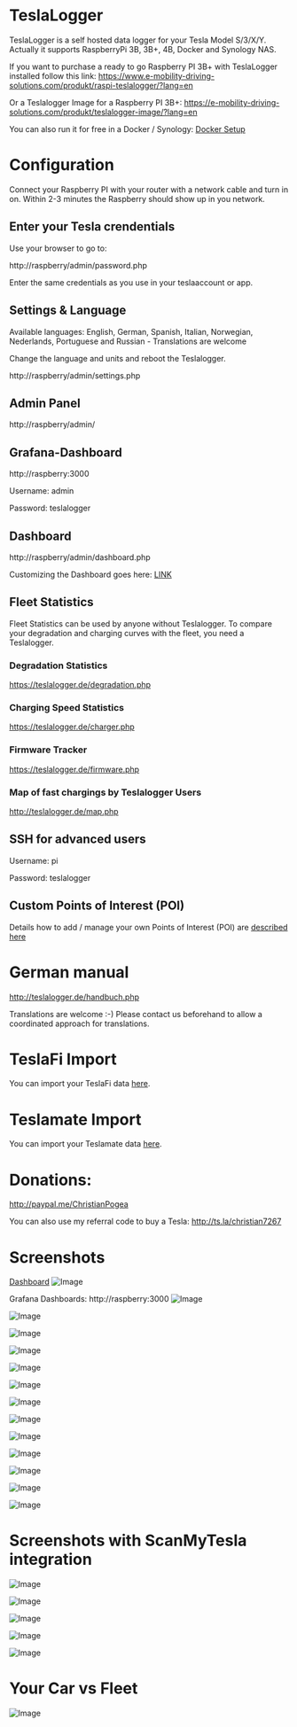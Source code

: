 # TeslaLogger

TeslaLogger is a self hosted data logger for your Tesla Model S/3/X/Y. Actually it supports RaspberryPi 3B, 3B+, 4B, Docker and Synology NAS.

If you want to purchase a ready to go Raspberry PI 3B+ with TeslaLogger installed follow this link:
https://www.e-mobility-driving-solutions.com/produkt/raspi-teslalogger/?lang=en

Or a Teslalogger Image for a Raspberry PI 3B+: 
https://e-mobility-driving-solutions.com/produkt/teslalogger-image/?lang=en

You can also run it for free in a Docker / Synology:
[Docker Setup](docker_setup.md)

# Configuration
Connect your Raspberry PI with your router with a network cable and turn in on.
Within 2-3 minutes the Raspberry should show up in you network.

## Enter your Tesla crendentials
Use your browser to go to:

http://raspberry/admin/password.php

Enter the same credentials as you use in your teslaaccount or app.

## Settings & Language
Available languages: English, German, Spanish, Italian, Norwegian, Nederlands, Portuguese and Russian - Translations are welcome

Change the language and units and reboot the Teslalogger.

http://raspberry/admin/settings.php

## Admin Panel
http://raspberry/admin/

## Grafana-Dashboard
http://raspberry:3000

Username: admin

Password: teslalogger

## Dashboard
http://raspberry/admin/dashboard.php

Customizing the Dashboard goes here: [LINK](dashboard.md)

## Fleet Statistics
Fleet Statistics can be used by anyone without Teslalogger. To compare your degradation and charging curves with the fleet, you need a Teslalogger.

### Degradation Statistics
https://teslalogger.de/degradation.php

### Charging Speed Statistics
https://teslalogger.de/charger.php

### Firmware Tracker
https://teslalogger.de/firmware.php

### Map of fast chargings by Teslalogger Users
http://teslalogger.de/map.php

## SSH for advanced users

Username: pi

Password: teslalogger

## Custom Points of Interest (POI)

Details how to add / manage your own Points of Interest (POI) are [described here](TeslaLogger/Geofence.md)

# German manual
http://teslalogger.de/handbuch.php

Translations are welcome :-)
Please contact us beforehand to allow a coordinated approach for translations.

# TeslaFi Import
You can import your TeslaFi data [here](TeslaFi-Import/README.md).

# Teslamate Import
You can import your Teslamate data [here](Teslamate-Import/README.md).

# Donations:
http://paypal.me/ChristianPogea

You can also use my referral code to buy a Tesla:
http://ts.la/christian7267

# Screenshots
 [Dashboard](dashboard.md)
![Image](https://raw.githubusercontent.com/bassmaster187/TeslaLogger/master/TeslaLogger/screenshots/Dashboard.PNG)

Grafana Dashboards: http://raspberry:3000
![Image](https://raw.githubusercontent.com/bassmaster187/TeslaLogger/master/TeslaLogger/screenshots/verbrauch_en.png)

![Image](https://raw.githubusercontent.com/bassmaster187/TeslaLogger/master/TeslaLogger/screenshots/trip_en.png)

![Image](https://raw.githubusercontent.com/bassmaster187/TeslaLogger/master/TeslaLogger/screenshots/laden_en.png)

![Image](https://raw.githubusercontent.com/bassmaster187/TeslaLogger/master/TeslaLogger/screenshots/ladehistorie_en.png)

![Image](https://raw.githubusercontent.com/bassmaster187/TeslaLogger/master/TeslaLogger/screenshots/ladestatistik_en.png)

![Image](https://raw.githubusercontent.com/bassmaster187/TeslaLogger/master/TeslaLogger/screenshots/akkutrips_en.png)

![Image](https://raw.githubusercontent.com/bassmaster187/TeslaLogger/master/TeslaLogger/screenshots/degradation_en.png)

![Image](https://raw.githubusercontent.com/bassmaster187/TeslaLogger/master/TeslaLogger/screenshots/SOCladestatistik_en.png)

![Image](https://raw.githubusercontent.com/bassmaster187/TeslaLogger/master/TeslaLogger/screenshots/vampirdrain_en.png)

![Image](https://raw.githubusercontent.com/bassmaster187/TeslaLogger/master/TeslaLogger/screenshots/vampirdrain_month_en.png)

![Image](https://raw.githubusercontent.com/bassmaster187/TeslaLogger/master/TeslaLogger/screenshots/visited.PNG)

![Image](https://raw.githubusercontent.com/bassmaster187/TeslaLogger/master/TeslaLogger/screenshots/Trip-Monatsstatistik.PNG)

![Image](https://raw.githubusercontent.com/bassmaster187/TeslaLogger/master/TeslaLogger/screenshots/geofence_edit.png)

# Screenshots with ScanMyTesla integration #

![Image](https://raw.githubusercontent.com/bassmaster187/TeslaLogger/master/TeslaLogger/screenshots/Zellspannungen_ScanMyTesla.png)

![Image](https://raw.githubusercontent.com/bassmaster187/TeslaLogger/master/TeslaLogger/screenshots/HVAC-ScanMyTesla.png)

![Image](https://raw.githubusercontent.com/bassmaster187/TeslaLogger/master/TeslaLogger/screenshots/verbrauch-ScanMyTesla.png)

![Image](https://raw.githubusercontent.com/bassmaster187/TeslaLogger/master/TeslaLogger/screenshots/performance-ScanMyTesla.png)

![Image](https://raw.githubusercontent.com/bassmaster187/TeslaLogger/master/TeslaLogger/screenshots/Zelltemperaturen.PNG)

# Your Car vs Fleet #
![Image](https://raw.githubusercontent.com/bassmaster187/TeslaLogger/master/TeslaLogger/screenshots/MyDegradationVsFleet.PNG)

